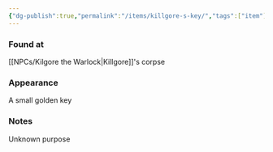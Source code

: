```yaml
---
{"dg-publish":true,"permalink":"/items/killgore-s-key/","tags":["item"],"noteIcon":"item","created":"2024-01-06T01:05:02.790+01:00","updated":"2024-01-06T10:03:13.752+01:00"}
---
```


### Found at
[[NPCs/Kilgore the Warlock\|Killgore]]'s corpse
### Appearance
A small golden key
### Notes
Unknown purpose 